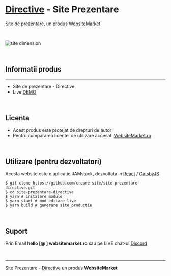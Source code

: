# [Directive](https://site-prezentare-directive.websitemarket.ro/) - Site Prezentare

Site de prezentare, un produs [WebsiteMarket](https://websitemarket.ro)

<br />

![site dimension](https://raw.githubusercontent.com/creare-site/static/master/produse/creare-site-directive-intro.gif)

<br />

## Informatii produs
---
 - Site de prezentare - Directive
 - Live [DEMO](https://site-prezentare-directive.websitemarket.ro/)
 
<br />

## Licenta

 - Acest produs este protejat de drepturi de autor
 - Pentru cumpararea licentei de utilizare accesati [WebsiteMarket.ro](https://websitemarket.ro) 

<br />

## Utilizare (pentru dezvoltatori)

Acesta website este o aplicatie JAMstack, dezvoltata in [React](https://reactjs.org/) / [GatsbyJS](https://www.gatsbyjs.org/)

```
$ git clone https://github.com/creare-site/site-prezentare-directive.git
$ cd site-prezentare-directive
$ yarn # instalare module
$ yarn start # mod editare live
$ yarn build # generare site productie
```

<br />

## Suport

Prin Email **hello [@ ] websitemarket.ro** sau pe LIVE chat-ul [Discord](https://discord.gg/MFRQmAk)

<br />

---
Site Prezentare - [Directive](https://site-prezentare-directive.websitemarket.ro/) un produs **WebsiteMarket**
